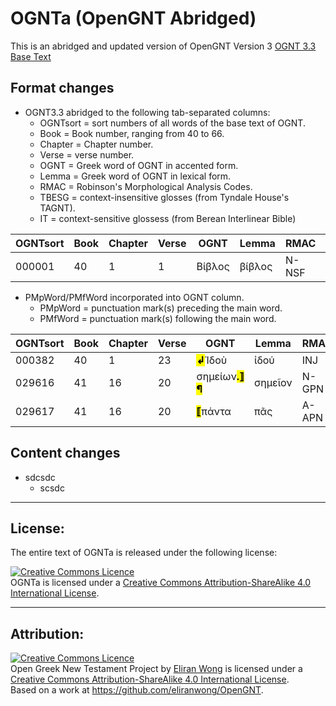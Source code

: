 # OGNTa (OpenGNT Abridged)

This is an abridged and updated version of OpenGNT Version 3 [OGNT 3.3 Base Text](https://github.com/eliranwong/OpenGNT/blob/master/OpenGNT_BASE_TEXT.zip)

## Format changes

-  OGNT3.3 abridged to the following tab-separated columns:
   -  OGNTsort = sort numbers of all words of the base text of OGNT.
   -  Book = Book number, ranging from 40 to 66.
   -  Chapter = Chapter number.
   -  Verse = verse number.
   -  OGNT = Greek word of OGNT in accented form.
   -  Lemma = Greek word of OGNT in lexical form.
   -  RMAC = Robinson's Morphological Analysis Codes.
   -  TBESG = context-insensitive glosses (from Tyndale House's TAGNT).
   -  IT = context-sensitive glossess (from Berean Interlinear Bible)


| OGNTsort | Book | Chapter | Verse | OGNT | Lemma | RMAC | TBESG | IT |
|----|--|---|---|----|--------|---|------|--------|
| 000001 | 40 | 1 | 1 | Βίβλος | βίβλος | N-NSF | book | [The] book |

- PMpWord/PMfWord incorporated into OGNT column.
  - PMpWord = punctuation mark(s) preceding the main word.
  - PMfWord = punctuation mark(s) following the main word.

| OGNTsort | Book | Chapter | Verse | OGNT | Lemma | RMAC | TBESG | IT |
|----|--|---|---|----|----|--|----|-----|
| 000382|40|1|23|<mark>**↲**</mark>Ἰδοὺ|ἰδού|INJ|look!|Behold,|
|029616|41|16|20|σημείων<mark>**.⟧¶**</mark>|σημεῖον|N-GPN|sign|signs.|
|029617|41|16|20|<mark>**⟦**</mark>πάντα|πᾶς|A-APN|all|all|

## Content changes
- sdcsdc
  - scsdc

---

## License:

The entire text of OGNTa is released under the following license:


<a rel="license" href="http://creativecommons.org/licenses/by-sa/4.0/"><img alt="Creative Commons Licence" style="border-width:0" src="https://i.creativecommons.org/l/by-sa/4.0/88x31.png" /></a><br /><span xmlns:dct="http://purl.org/dc/terms/" property="dct:title">OGNTa is licensed under a <a rel="license" href="http://creativecommons.org/licenses/by-sa/4.0/">Creative Commons Attribution-ShareAlike 4.0 International License</a>.

---

## Attribution:

<a rel="license" href="http://creativecommons.org/licenses/by-sa/4.0/"><img alt="Creative Commons Licence" style="border-width:0" src="https://i.creativecommons.org/l/by-sa/4.0/88x31.png" /></a><br /><span xmlns:dct="http://purl.org/dc/terms/" property="dct:title">Open Greek New Testament Project</span> by <a xmlns:cc="http://creativecommons.org/ns#" href="https://marvel.bible" property="cc:attributionName" rel="cc:attributionURL">Eliran Wong</a> is licensed under a <a rel="license" href="http://creativecommons.org/licenses/by-sa/4.0/">Creative Commons Attribution-ShareAlike 4.0 International License</a>.<br />Based on a work at <a xmlns:dct="http://purl.org/dc/terms/" href="https://github.com/eliranwong/OpenGNT" rel="dct:source">https://github.com/eliranwong/OpenGNT</a>.



